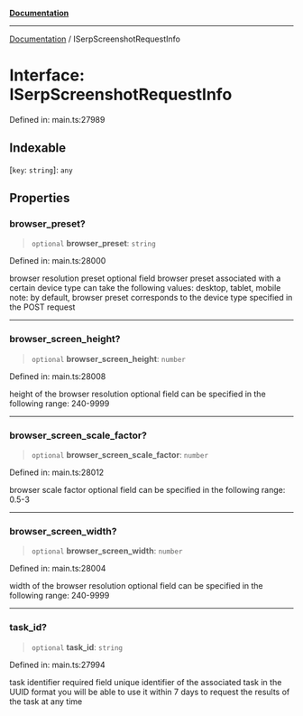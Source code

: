 [**Documentation**](../README.md)

***

[Documentation](../README.md) / ISerpScreenshotRequestInfo

# Interface: ISerpScreenshotRequestInfo

Defined in: main.ts:27989

## Indexable

\[`key`: `string`\]: `any`

## Properties

### browser\_preset?

> `optional` **browser\_preset**: `string`

Defined in: main.ts:28000

browser resolution preset
optional field
browser preset associated with a certain device type
can take the following values: desktop, tablet, mobile
note: by default, browser preset corresponds to the device type specified in the POST request

***

### browser\_screen\_height?

> `optional` **browser\_screen\_height**: `number`

Defined in: main.ts:28008

height of the browser resolution
optional field
can be specified in the following range: 240-9999

***

### browser\_screen\_scale\_factor?

> `optional` **browser\_screen\_scale\_factor**: `number`

Defined in: main.ts:28012

browser scale factor
optional field
can be specified in the following range: 0.5-3

***

### browser\_screen\_width?

> `optional` **browser\_screen\_width**: `number`

Defined in: main.ts:28004

width of the browser resolution
optional field
can be specified in the following range: 240-9999

***

### task\_id?

> `optional` **task\_id**: `string`

Defined in: main.ts:27994

task identifier
required field
unique identifier of the associated task in the UUID format
you will be able to use it within 7 days to request the results of the task at any time
